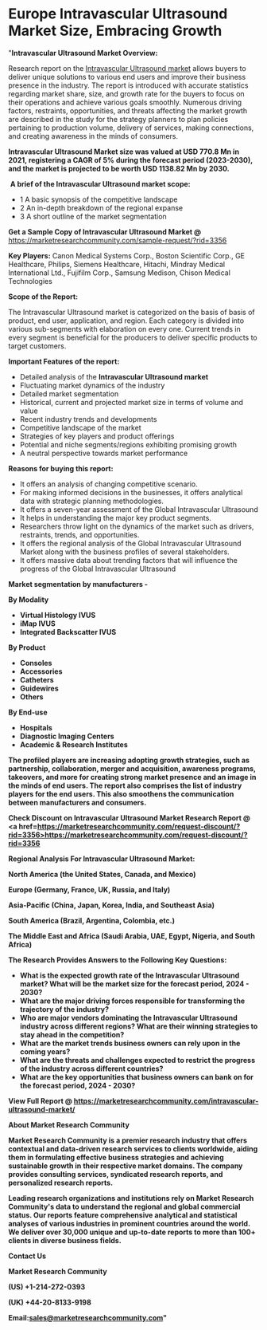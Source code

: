 # Europe Intravascular Ultrasound Market Size, Embracing Growth
"<strong>Intravascular Ultrasound Market Overview:</strong>

Research report on the <a href=https://marketresearchcommunity.com/intravascular-ultrasound-market/>Intravascular Ultrasound market</a> allows buyers to deliver unique solutions to various end users and improve their business presence in the industry. The report is introduced with accurate statistics regarding market share, size, and growth rate for the buyers to focus on their operations and achieve various goals smoothly. Numerous driving factors, restraints, opportunities, and threats affecting the market growth are described in the study for the strategy planners to plan policies pertaining to production volume, delivery of services, making connections, and creating awareness in the minds of consumers.

<strong>Intravascular Ultrasound Market size was valued at USD 770.8 Mn in 2021, registering a CAGR of 5% during the forecast period (2023-2030), and the market is projected to be worth USD 1138.82 Mn by 2030.</strong>

 <Strong>A brief of the Intravascular Ultrasound market scope:</Strong>
<ul>
 <li>1  A basic synopsis of the competitive landscape</li>
 <li>2  An in-depth breakdown of the regional expanse</li>
 <li>3  A short outline of the market segmentation</li>
</ul>
<strong>Get a Sample Copy of Intravascular Ultrasound Market @ </b></strong><a href=https://marketresearchcommunity.com/sample-request/?rid=3356><u>https://marketresearchcommunity.com/sample-request/?rid=3356</u></a>

<strong>Key Players:</strong> 
Canon Medical Systems Corp., Boston Scientific Corp., GE Healthcare, Philips, Siemens Healthcare, Hitachi, Mindray Medical International Ltd., Fujifilm Corp., Samsung Medison, Chison Medical Technologies

<strong>Scope of the Report:</strong>

The Intravascular Ultrasound market is categorized on the basis of basis of product, end user, application, and region. Each category is divided into various sub-segments with elaboration on every one. Current trends in every segment is beneficial for the producers to deliver specific products to target customers.

<strong><b>Important Features of the report:</b></strong>
<ul>
  <li>Detailed analysis of the <strong><b>Intravascular Ultrasound </b></strong><strong><b>market</b></strong></li>
  <li>Fluctuating market dynamics of the industry</li>
  <li>Detailed market segmentation</li>
  <li>Historical, current and projected market size in terms of volume and value</li>
  <li>Recent industry trends and developments</li>
  <li>Competitive landscape of the market</li>
  <li>Strategies of key players and product offerings</li>
  <li>Potential and niche segments/regions exhibiting promising growth</li>
  <li>A neutral perspective towards market performance</li>
</ul>
<strong><b>Reasons for buying this report:</b></strong>
<ul>
  <li>It offers an analysis of changing competitive scenario.</li>
  <li>For making informed decisions in the businesses, it offers analytical data with strategic planning methodologies.</li>
  <li>It offers a seven-year assessment of the Global Intravascular Ultrasound</li>
  <li>It helps in understanding the major key product segments.</li>
  <li>Researchers throw light on the dynamics of the market such as drivers, restraints, trends, and opportunities.</li>
  <li>It offers the regional analysis of the Global Intravascular Ultrasound Market along with the business profiles of several stakeholders.</li>
  <li>It offers massive data about trending factors that will influence the progress of the Global Intravascular Ultrasound</li>
</ul>

<strong>Market segmentation by manufacturers -</strong>


<strong><strong>By Modality </strong></h4>
<ul>
 	<li>Virtual Histology IVUS</li>
 	<li>iMap IVUS</li>
 	<li>Integrated Backscatter IVUS</li>
</ul>
<strong><strong>By Product </strong></h4>
<ul>
 	<li>Consoles</li>
 	<li>Accessories</li>
 	<li>Catheters</li>
 	<li>Guidewires</li>
 	<li>Others</li>
</ul>
<strong><strong>By End-use </strong></h4>
<ul>
 	<li>Hospitals</li>
 	<li>Diagnostic Imaging Centers</li>
 	<li>Academic &amp; Research Institutes</li>
</ul>

The profiled players are increasing adopting growth strategies, such as partnership, collaboration, merger and acquisition, awareness programs, takeovers, and more for creating strong market presence and an image in the minds of end users. The report also comprises the list of industry players for the end users. This also smoothens the communication between manufacturers and consumers.

<strong><b>Check Discount on Intravascular Ultrasound Market Research Report @ </b></strong><a href=https://marketresearchcommunity.com/request-discount/?rid=3356><u>https://marketresearchcommunity.com/request-discount/?rid=3356</u></a>

<strong>Regional Analysis For Intravascular Ultrasound Market:</strong>

<strong>North America</strong> (the United States, Canada, and Mexico)

<strong>Europe</strong> (Germany, France, UK, Russia, and Italy)

<strong>Asia-Pacific</strong> (China, Japan, Korea, India, and Southeast Asia)

<strong>South America</strong> (Brazil, Argentina, Colombia, etc.)

<strong>The Middle East and Africa</strong> (Saudi Arabia, UAE, Egypt, Nigeria, and South Africa)

<strong>The Research Provides Answers to the Following Key Questions:</strong>
<ul>
 	<li>What is the expected growth rate of the Intravascular Ultrasound market? What will be the market size for the forecast period, 2024 - 2030?</li>
 	<li>What are the major driving forces responsible for transforming the trajectory of the industry?</li>
 	<li>Who are major vendors dominating the Intravascular Ultrasound industry across different regions? What are their winning strategies to stay ahead in the competition?</li>
 	<li>What are the market trends business owners can rely upon in the coming years?</li>
 	<li>What are the threats and challenges expected to restrict the progress of the industry across different countries?</li>
 	<li>What are the key opportunities that business owners can bank on for the forecast period, 2024 - 2030?</li>
</ul>

<strong>View Full Report @</strong> <a href=https://marketresearchcommunity.com/intravascular-ultrasound-market/>https://marketresearchcommunity.com/intravascular-ultrasound-market/</a>

<strong>About Market Research Community</strong>

Market Research Community is a premier research industry that offers contextual and data-driven research services to clients worldwide, aiding them in formulating effective business strategies and achieving sustainable growth in their respective market domains. The company provides consulting services, syndicated research reports, and personalized research reports.

Leading research organizations and institutions rely on Market Research Community's data to understand the regional and global commercial status. Our reports feature comprehensive analytical and statistical analyses of various industries in prominent countries around the world. We deliver over 30,000 unique and up-to-date reports to more than 100+ clients in diverse business fields.

<strong>Contact Us</strong>

<strong>Market Research Community</strong>

(US) +1-214-272-0393

(UK) +44-20-8133-9198

<strong>Email:</strong>sales@marketresearchcommunity.com"
